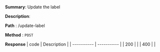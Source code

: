**Summary**: Update the label

**Description**:

**Path** : /update-label

**Method** : `POST`

**Response**
| code      | Description |
| ----------- | ----------- |
|  200   |       |
|  400   |       |

